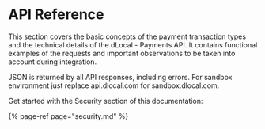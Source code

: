 # API Reference

This section covers the basic concepts of the payment transaction types and the technical details of the dLocal - Payments API. It contains functional examples of the requests and important observations to be taken into account during integration.

JSON is returned by all API responses, including errors. For sandbox environment just replace api.dlocal.com for sandbox.dlocal.com.

Get started with the Security section of this documentation: 

{% page-ref page="security.md" %}



